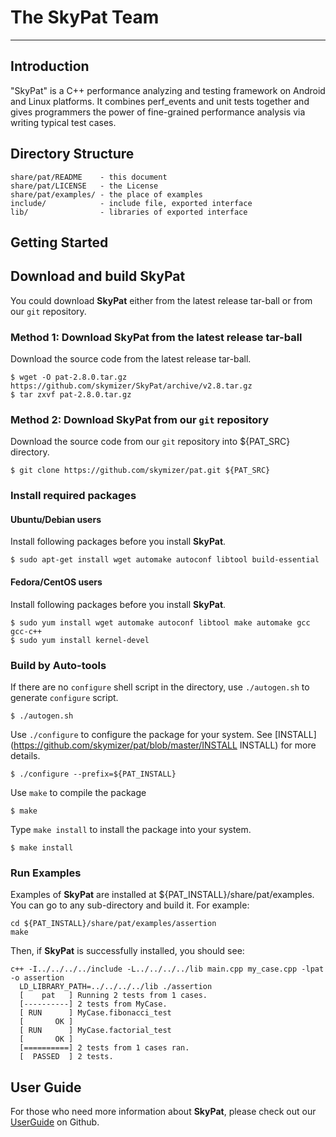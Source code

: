 # The SkyPat Team

-----------------------------------------------------------------------------

## Introduction
  "SkyPat" is a C++ performance analyzing and testing framework on Android and
  Linux platforms. It combines perf_events and unit tests together and gives
  programmers the power of fine-grained performance analysis via writing
  typical test cases. 

## Directory Structure

```
share/pat/README    - this document
share/pat/LICENSE   - the License
share/pat/examples/ - the place of examples
include/            - include file, exported interface
lib/                - libraries of exported interface
```

## Getting Started

## Download and build SkyPat


You could download **SkyPat** either from the latest release tar-ball or from
 our `git` repository.

### Method 1: Download **SkyPat** from the latest release tar-ball
Download the source code from the latest release tar-ball.

    $ wget -O pat-2.8.0.tar.gz https://github.com/skymizer/SkyPat/archive/v2.8.tar.gz
    $ tar zxvf pat-2.8.0.tar.gz

### Method 2: Download **SkyPat** from our `git` repository
Download the source code from our `git` repository into ${PAT_SRC} directory.
 
    $ git clone https://github.com/skymizer/pat.git ${PAT_SRC}

### Install required packages

#### Ubuntu/Debian users

Install following packages before you install **SkyPat**.

    $ sudo apt-get install wget automake autoconf libtool build-essential

#### Fedora/CentOS users

Install following packages before you install **SkyPat**.

    $ sudo yum install wget automake autoconf libtool make automake gcc gcc-c++
    $ sudo yum install kernel-devel 

### Build by Auto-tools

If there are no `configure` shell script in the directory,
 use `./autogen.sh` to generate `configure` script.

    $ ./autogen.sh

Use `./configure` to configure the package for your system. 
See [INSTALL](https://github.com/skymizer/pat/blob/master/INSTALL INSTALL) for 
more details.

    $ ./configure --prefix=${PAT_INSTALL}

Use `make` to compile the package

    $ make

Type `make install` to install the package into your system.

    $ make install

### Run Examples

Examples of **SkyPat** are installed at ${PAT_INSTALL}/share/pat/examples. 
You can go to any sub-directory and build it. For example:

    cd ${PAT_INSTALL}/share/pat/examples/assertion
    make

Then, if **SkyPat** is successfully installed, you should see:

    c++ -I../../../../include -L../../../../lib main.cpp my_case.cpp -lpat -o assertion
      LD_LIBRARY_PATH=../../../../lib ./assertion
      [    pat   ] Running 2 tests from 1 cases.
      [----------] 2 tests from MyCase.
      [ RUN      ] MyCase.fibonacci_test
      [       OK ]
      [ RUN      ] MyCase.factorial_test
      [       OK ]
      [==========] 2 tests from 1 cases ran.
      [  PASSED  ] 2 tests.

## User Guide

For those who need more information about **SkyPat**, please check out our
 [UserGuide](https://github.com/skymizer/pat/wiki/HowToUse) on Github.
